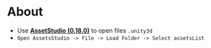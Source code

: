 # About
- Use **[AssetStudio (0.18.0)](https://github.com/aelurum/AssetStudio)** to open files `.unity3d`
- `Open AssetsStudio -> File -> Load Folder -> Select assetsList` 